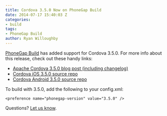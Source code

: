 ```yaml
---
title: Cordova 3.5.0 Now on PhoneGap Build
date: 2014-07-17 15:40:03 Z
categories:
- build
tags:
- PhoneGap Build
author: Ryan Willoughby
---
```


[PhoneGap Build](http://build.phonegap.com) has added support for Cordova 3.5.0. For more info about this release, check out these handy links:

 * [Apache Cordova 3.5.0 blog post (including changelog)](http://cordova.apache.org/announcements/2014/05/23/cordova-350.html)
 * [Cordova iOS 3.5.0 source repo](https://github.com/apache/cordova-ios/tree/3.5.0)
 * [Cordova Android 3.5.0 source repo](https://github.com/apache/cordova-android/tree/3.5.0)

To build with 3.5.0, add the following to your config.xml:

	<preference name="phonegap-version" value="3.5.0" />

Questions? [Let us know](http://community.phonegap.com/nitobi).
